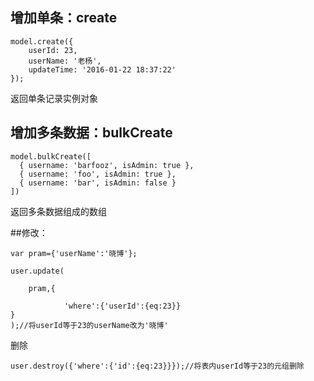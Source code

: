
## 增加单条：create
```
model.create({
    userId: 23,
    userName: '老杨',
    updateTime: '2016-01-22 18:37:22'
});
```
返回单条记录实例对象


## 增加多条数据：bulkCreate

```
model.bulkCreate([
  { username: 'barfooz', isAdmin: true },
  { username: 'foo', isAdmin: true },
  { username: 'bar', isAdmin: false }
])
```
返回多条数据组成的数组


##修改：
```
var pram={'userName':'晓博'};
 
user.update(
 
    pram,{
        
            'where':{'userId':{eq:23}}
}
);//将userId等于23的userName改为'晓博'
```

删除
```
user.destroy({'where':{'id':{eq:23}}});//将表内userId等于23的元组删除
```